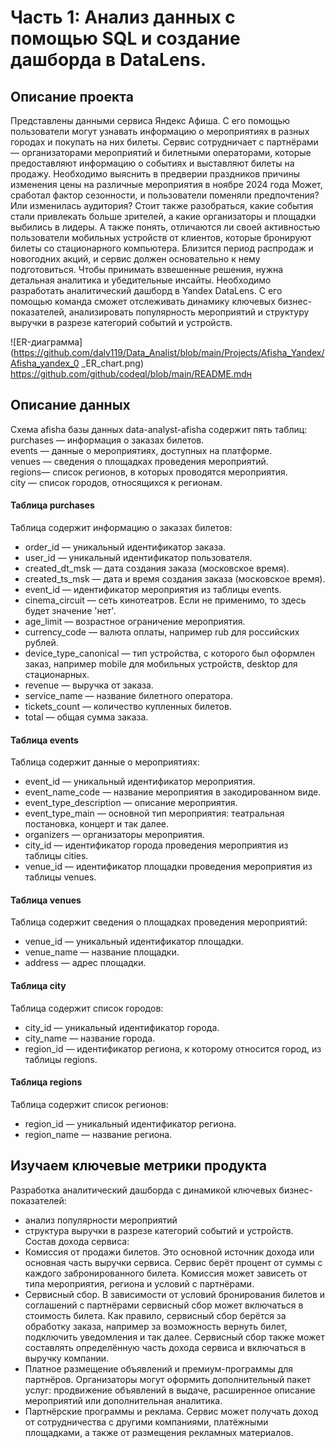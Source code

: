 # Часть 1: Анализ данных с помощью SQL и создание дашборда в DataLens.
## Описание проекта
Представлены данными сервиса Яндекс Афиша. С его помощью пользователи могут узнавать информацию о мероприятиях 
в разных городах и покупать на них билеты. Сервис сотрудничает с партнёрами — организаторами мероприятий и билетными операторами, 
которые предоставляют информацию о событиях и выставляют билеты на продажу.
Необходимо выяснить в предверии праздников причины изменения цены на различные мероприятия в ноябре 2024 года
Может, сработал фактор сезонности, и пользователи поменяли предпочтения? Или изменилась аудитория? 
Стоит также разобраться, какие события стали привлекать больше зрителей, а какие организаторы и площадки выбились в лидеры. 
А также понять, отличаются ли своей активностью пользователи мобильных устройств от клиентов, которые бронируют билеты 
со стационарного компьютера.
Близится период распродаж и новогодних акций, и сервис должен основательно к нему подготовиться. 
Чтобы принимать взвешенные решения, нужна детальная аналитика и убедительные инсайты.
Необходимо разработать аналитический дашборд в Yandex DataLens. С его помощью команда сможет отслеживать динамику ключевых бизнес-показателей, 
анализировать популярность мероприятий и структуру выручки в разрезе категорий событий и устройств.

![ER-диаграмма](https://github.com/dalv119/Data_Analist/blob/main/Projects/Afisha_Yandex/Afisha_yandex_0 _ER_chart.png)
https://github.com/github/codeql/blob/main/README.mdн
## Описание данных
Схема afisha базы данных data-analyst-afisha содержит пять таблиц:  
purchases — информация о заказах билетов.  
events — данные о мероприятиях, доступных на платформе.  
venues — сведения о площадках проведения мероприятий.  
regions— список регионов, в которых проводятся мероприятия.  
city — список городов, относящихся к регионам.  
#### Таблица purchases  
Таблица содержит информацию о заказах билетов:  
- order_id — уникальный идентификатор заказа.  
- user_id — уникальный идентификатор пользователя.
- created_dt_msk — дата создания заказа (московское время).
- created_ts_msk — дата и время создания заказа (московское время).
- event_id — идентификатор мероприятия из таблицы events.
- cinema_circuit — сеть кинотеатров. Если не применимо, то здесь будет значение 'нет'.
- age_limit — возрастное ограничение мероприятия.
- currency_code — валюта оплаты, например rub для российских рублей.
- device_type_canonical — тип устройства, с которого был оформлен заказ, например mobile для мобильных устройств, desktop для стационарных.
- revenue — выручка от заказа.
- service_name — название билетного оператора.
- tickets_count — количество купленных билетов.
- total — общая сумма заказа.
#### Таблица events
Таблица содержит данные о мероприятиях:
- event_id — уникальный идентификатор мероприятия.
- event_name_code — название мероприятия в закодированном виде.
- event_type_description — описание мероприятия.
- event_type_main — основной тип мероприятия: театральная постановка, концерт и так далее.
- organizers — организаторы мероприятия.
- city_id — идентификатор города проведения мероприятия из таблицы cities.
- venue_id — идентификатор площадки проведения мероприятия из таблицы venues.
#### Таблица venues
Таблица содержит сведения о площадках проведения мероприятий:
- venue_id — уникальный идентификатор площадки.
- venue_name — название площадки.
- address — адрес площадки.
#### Таблица city
Таблица содержит список городов:
- city_id — уникальный идентификатор города.
- city_name — название города.
- region_id — идентификатор региона, к которому относится город, из таблицы regions.
#### Таблица regions
Таблица содержит список регионов:
- region_id — уникальный идентификатор региона.
- region_name — название региона.

## Изучаем ключевые метрики продукта
Разработка аналитический дашборда с динамикой ключевых бизнес-показателей: 
- анализ популярности мероприятий 
- структура выручки в разрезе категорий событий и устройств. 
Состав дохода сервиса:
- Комиссия от продажи билетов. Это основной источник дохода или основная часть выручки сервиса. Сервис берёт процент от суммы с каждого забронированного билета. Комиссия может зависеть от типа мероприятия, региона и условий с партнёрами.
- Сервисный сбор. В зависимости от условий бронирования билетов и соглашений с партнёрами сервисный сбор может включаться в стоимость билета. Как правило, сервисный сбор берётся за обработку заказа, например за возможность вернуть билет, подключить уведомления и так далее. Сервисный сбор также может составлять определённую часть дохода сервиса и включаться в выручку компании.
- Платное размещение объявлений и премиум-программы для партнёров. Организаторы могут оформить дополнительный пакет услуг: продвижение объявлений в выдаче, расширенное описание мероприятий или дополнительная аналитика.
- Партнёрские программы и реклама. Сервис может получать доход от сотрудничества с другими компаниями, платёжными площадками, а также от размещения рекламных материалов.




